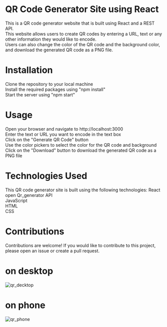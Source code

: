 # QR Code Generator Site using React  
This is a QR code generator website that is built using React and a REST API.  
This website allows users to create QR codes by entering a URL, text or any other information they would like to encode.  
Users can also change the color of the QR code and the background color, and download the generated QR code as a PNG file.

# Installation
Clone the repository to your local machine  
Install the required packages using "npm install"  
Start the server using "npm start"
# Usage
Open your browser and navigate to http://localhost:3000  
Enter the text or URL you want to encode in the text box  
Click on the "Generate QR Code" button  
Use the color pickers to select the color for the QR code and background  
Click on the "Download" button to download the generated QR code as a PNG file  

# Technologies Used
This QR code generator site is built using the following technologies:
React  
open Qr_generator API  
JavaScript  
HTML  
CSS

# Contributions
Contributions are welcome! If you would like to contribute to this project, please open an issue or create a pull request.
# on desktop  
![qr_decktop](https://user-images.githubusercontent.com/90719835/226694127-8cf0269a-a3a6-461c-bced-9585e849c466.png)  

# on phone  
![qr_phone](https://user-images.githubusercontent.com/90719835/226694170-95546472-78af-415e-8df4-00c13b701e3e.png)  
